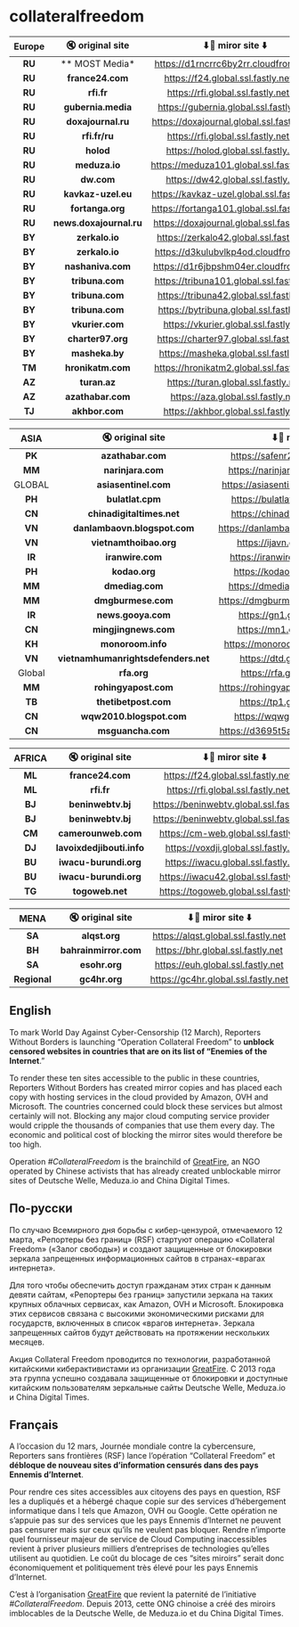 # collateralfreedom

**Europe**|🔇 original site | ⬇📢 miror site ⬇️ |
:-----:|:-----:|:-----:
**RU**| ** MOST Media* |https://d1rncrrc6by2rr.cloudfront.net/|
**RU**| **france24.com** | https://f24.global.ssl.fastly.net/fr/|
**RU**| **rfi.fr** | https://rfi.global.ssl.fastly.net/fr/|
**RU**| **gubernia.media**| https://gubernia.global.ssl.fastly.net/|
**RU**| **doxajournal.ru**| https://doxajournal.global.ssl.fastly.net/|
**RU**| **rfi.fr/ru** | https://rfi.global.ssl.fastly.net/fr/|
**RU**| **holod** | https://holod.global.ssl.fastly.net|
**RU**| **meduza.io** | https://meduza101.global.ssl.fastly.net/ |
**RU**| **dw.com** | https://dw42.global.ssl.fastly.net|
**RU**| **kavkaz-uzel.eu**| https://kavkaz-uzel.global.ssl.fastly.net |
**RU**| **fortanga.org**| https://fortanga101.global.ssl.fastly.net |
**RU**| **news.doxajournal.ru**| https://doxajournal.global.ssl.fastly.net|
**BY**| **zerkalo.io** | https://zerkalo42.global.ssl.fastly.net|
**BY**| **zerkalo.io** | https://d3kulubvlkp4od.cloudfront.net|
**BY**| **nashaniva.com** | https://d1r6jbpshm04er.cloudfront.net |
**BY**| **tribuna.com**|https://tribuna101.global.ssl.fastly.net |
**BY**| **tribuna.com**|https://tribuna42.global.ssl.fastly.net |
**BY**| **tribuna.com**| https://bytribuna.global.ssl.fastly.net|
**BY**| **vkurier.com**|https://vkurier.global.ssl.fastly.net|
**BY**|**charter97.org**| https://charter97.global.ssl.fastly.net|
**BY**|**masheka.by**| https://masheka.global.ssl.fastly.net|
**TM**|**hronikatm.com**| https://hronikatm2.global.ssl.fastly.net|
**AZ**|**turan.az**| https://turan.global.ssl.fastly.net|
**AZ**|**azathabar.com**|https://aza.global.ssl.fastly.net|
**TJ**|**akhbor.com**| https://akhbor.global.ssl.fastly.net|

**ASIA**|🔇 original site | ⬇📢 miror site ⬇️ |
:-----:|:-----:|:-----:
 **PK**|**azathabar.com** | https://safenr2.global.ssl.fastly.net|
 **MM**|**narinjara.com** | https://narinjara.global.ssl.fastly.net|
 GLOBAL|**asiasentinel.com** | https://asiasentinel.global.ssl.fastly.net|
 **PH**|**bulatlat.cpm** | https://bulatlat.global.ssl.fastly.net|
 **CN**|**chinadigitaltimes.net** | https://chinadt.global.ssl.fastly.net|
 **VN**|**danlambaovn.blogspot.com** | https://danlambaovn.global.ssl.fastly.net|
**VN**|**vietnamthoibao.org** | https://ijavn.global.ssl.fastly.net|
 **IR**|**iranwire.com**| https://iranwire.global.ssl.fastly.net|
 **PH**|**kodao.org**| https://kodao.global.ssl.fastly.net|
 **MM**| **dmediag.com**| https://dmediag.global.ssl.fastly.net|
 **MM**|**dmgburmese.com**| https://dmgburmese.global.ssl.fastly.net|
 **IR**|**news.gooya.com** | https://gn1.global.ssl.fastly.net|
 **CN**|**mingjingnews.com** | https://mn1.global.ssl.fastly.net|
 **KH**|**monoroom.info** | https://monoroom.global.ssl.fastly.net|
 **VN**|**vietnamhumanrightsdefenders.net** | https://dtd.global.ssl.fastly.net|
 Global|**rfa.org**| https://rfa.global.ssl.fastly.net
 **MM**|**rohingyapost.com**| https://rohingyapost.global.ssl.fastly.net|
 **TB**|**thetibetpost.com**| https://tp1.global.ssl.fastly.net|
 **CN**|**wqw2010.blogspot.com**| https://wqwg.global.ssl.fastly.net|
 **CN**|**msguancha.com**| https://d3695t5azh9yw6.cloudfront.net|
 
 **AFRICA**|🔇 original site | ⬇📢 miror site ⬇️ |
:-----:|:-----:|:-----:
 **ML**| **france24.com** | https://f24.global.ssl.fastly.net/fr/|
 **ML**| **rfi.fr** | https://rfi.global.ssl.fastly.net/fr/|
 **BJ**|**beninwebtv.bj**| https://beninwebtv.global.ssl.fastly.net|
 **BJ**|**beninwebtv.bj**| https://beninwebtv.global.ssl.fastly.net|
 **CM**|**camerounweb.com**| https://cm-web.global.ssl.fastly.net|
 **DJ**|**lavoixdedjibouti.info**|https://voxdji.global.ssl.fastly.net|
 **BU**|**iwacu-burundi.org**|https://iwacu.global.ssl.fastly.net |
 **BU**|**iwacu-burundi.org**|https://iwacu42.global.ssl.fastly.net|
 **TG**|**togoweb.net**| https://togoweb.global.ssl.fastly.net|
 
 **MENA**|🔇 original site | ⬇📢 miror site ⬇️ |
:-----:|:-----:|:-----:
**SA**|**alqst.org**| https://alqst.global.ssl.fastly.net|
**BH** |**bahrainmirror.com**| https://bhr.global.ssl.fastly.net|
**SA** |**esohr.org**| https://euh.global.ssl.fastly.net|
**Regional** |**gc4hr.org**| https://gc4hr.global.ssl.fastly.net|


## English

To mark World Day Against Cyber-Censorship (12 March), Reporters Without Borders is launching “Operation Collateral Freedom” to **unblock censored websites in countries that are on its list of “Enemies of the Internet**.”

To render these ten sites accessible to the public in these countries, Reporters Without Borders has created mirror copies and has placed each copy with hosting services in the cloud provided by Amazon, OVH and Microsoft. The countries concerned could block these services but almost certainly will not. Blocking any major cloud computing service provider would cripple the thousands of companies that use them every day. The economic and political cost of blocking the mirror sites would therefore be too high.

Operation *#CollateralFreedom* is the brainchild of [GreatFire](https://zh.greatfire.org/), an NGO operated by Chinese activists that has already created unblockable mirror sites of Deutsche Welle, Meduza.io and China Digital Times.

## По-русски

По случаю Всемирного дня борьбы с кибер-цензурой, отмечаемого 12 марта, «Репортеры без границ» (RSF) стартуют операцию «Collateral Freedom» («Залог свободы») и создают защищенные от блокировки зеркала запрещенных информационных сайтов в странах-«врагах интернета».

Для того чтобы обеспечить доступ гражданам этих стран к данным девяти сайтам, «Репортеры без границ» запустили зеркала на таких крупных облачных сервисах, как Amazon, OVH и Microsoft. Блокировка этих сервисов связана с высокими экономическими рисками для государств, включенных в список «врагов интернета». Зеркала запрещенных сайтов будут действовать на протяжении нескольких месяцев.

Акция Collateral Freedom проводится по технологии, разработанной китайскими киберактивистами из организации [GreatFire](https://en.greatfire.org/faq). С 2013 года эта группа успешно создавала защищенные от блокировки и доступные китайским пользователям зеркальные сайты Deutsche Welle, Meduza.io и China Digital Times. 


## Français

A l’occasion du 12 mars, Journée mondiale contre la cybercensure, Reporters sans frontières (RSF) lance l’opération “Collateral Freedom” et **débloque de nouveau sites d’information censurés dans des pays Ennemis d’Internet**.

Pour rendre ces sites accessibles aux citoyens des pays en question, RSF les a dupliqués et a hébergé chaque copie sur des services d’hébergement informatique dans l tels que Amazon, OVH ou Google. Cette opération ne s’appuie pas sur des services que les pays Ennemis d’Internet ne peuvent pas censurer mais sur ceux qu’ils ne veulent pas bloquer. Rendre n’importe quel fournisseur majeur de service de Cloud Computing inaccessibles revient à priver plusieurs milliers d’entreprises de technologies qu’elles utilisent au quotidien. Le coût du blocage de ces “sites miroirs” serait donc économiquement et politiquement très élevé pour les pays Ennemis d’Internet. 

C’est à l’organisation [GreatFire](https://zh.greatfire.org/) que revient la paternité de l’initiative *#CollateralFreedom*. Depuis 2013, cette ONG chinoise a créé des miroirs imblocables de la Deutsche Welle, de Meduza.io et du China Digital Times. 
